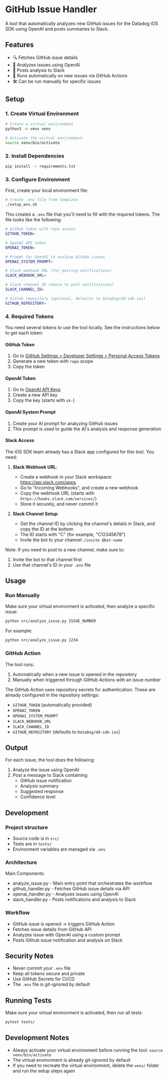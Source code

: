 # GitHub Issue Handler

A tool that automatically analyzes new GitHub issues for the Datadog iOS SDK using OpenAI and posts summaries to Slack.

## Features

- 🔍 Fetches GitHub issue details
- 🤖 Analyzes issues using OpenAI
- 💬 Posts analysis to Slack
- 🔄 Runs automatically on new issues via GitHub Actions
- 🛠️ Can be run manually for specific issues

## Setup

### 1. Create Virtual Environment

```bash
# Create a virtual environment
python3 -m venv venv

# Activate the virtual environment
source venv/bin/activate
```

### 2. Install Dependencies

```bash
pip install -r requirements.txt
```

### 3. Configure Environment

First, create your local environment file:
```bash
# Create .env file from template
./setup_env.sh
```

This creates a `.env` file that you'll need to fill with the required tokens. The file looks like the following:
```bash
# GitHub token with repo access
GITHUB_TOKEN=

# OpenAI API token
OPENAI_TOKEN=

# Prompt for OpenAI to analyze GitHub issues
OPENAI_SYSTEM_PROMPT=

# Slack webhook URL (for posting notifications)
SLACK_WEBHOOK_URL=

# Slack channel ID (where to post notifications)
SLACK_CHANNEL_ID=

# Github repository (optional, defaults to DataDog/dd-sdk-ios)
GITHUB_REPOSITORY=
```

### 4. Required Tokens

You need several tokens to use the tool locally. See the instructions below to get each token:

#### GitHub Token
1. Go to [GitHub Settings > Developer Settings > Personal Access Tokens](https://github.com/settings/tokens)
2. Generate a new token with `repo` scope
3. Copy the token

#### OpenAI Token
1. Go to [OpenAI API Keys](https://platform.openai.com/api-keys)
2. Create a new API key
3. Copy the key (starts with `sk-`)

#### OpenAI System Prompt
1. Create your AI prompt for analyzing GitHub issues
2. This prompt is used to guide the AI's analysis and response generation

#### Slack Access
The iOS SDK team already has a Slack app configured for this tool. You need:

1. **Slack Webhook URL**:
   - Create a webhook in your Slack workspace: https://api.slack.com/apps
   - Go to "Incoming Webhooks", and create a new webhook
   - Copy the webhook URL (starts with `https://hooks.slack.com/services/`)
   - Store it securely, and never commit it

2. **Slack Channel Setup**:
   - Get the channel ID by clicking the channel's details in Slack, and copy the ID at the bottom
   - The ID starts with "C" (for example, "C12345678")
   - Invite the bot to your channel: `/invite @bot-name`

Note: If you need to post to a new channel, make sure to:
1. Invite the bot to that channel first
2. Use that channel's ID in your `.env` file

## Usage

### Run Manually

Make sure your virtual environment is activated, then analyze a specific issue:
```bash
python src/analyze_issue.py ISSUE_NUMBER
```

For example:
```bash
python src/analyze_issue.py 1234
```

### GitHub Action

The tool runs:
1. Automatically when a new issue is opened in the repository
2. Manually when triggered through GitHub Actions with an issue number

The GitHub Action uses repository secrets for authentication. These are already configured in the repository settings:
- `GITHUB_TOKEN` (automatically provided)
- `OPENAI_TOKEN`
- `OPENAI_SYSTEM_PROMPT`
- `SLACK_WEBHOOK_URL`
- `SLACK_CHANNEL_ID`
- `GITHUB_REPOSITORY` (defaults to `DataDog/dd-sdk-ios`)

## Output

For each issue, the tool does the following:
1. Analyze the issue using OpenAI
2. Post a message to Slack containing:
   - GitHub issue notification
   - Analysis summary
   - Suggested response
   - Confidence level

## Development

### Project structure

- Source code is in `src/`
- Tests are in `tests/`
- Environment variables are managed via `.env`

### Architecture

Main Components:
- analyze_issue.py - Main entry point that orchestrates the workflow
- github_handler.py - Fetches GitHub issue details via API
- openai_handler.py - Analyzes issues using OpenAI
- slack_handler.py - Posts notifications and analysis to Slack

### Workflow 

- GitHub issue is opened → triggers GitHub Action
- Fetches issue details from GitHub API
- Analyzes issue with OpenAI using a custom prompt
- Posts Github issue notification and analysis on Slack

## Security Notes

- Never commit your `.env` file
- Keep all tokens secure and private
- Use GitHub Secrets for CI/CD
- The `.env` file is git-ignored by default

## Running Tests

Make sure your virtual environment is activated, then run all tests:
```bash
pytest tests/
```

## Development Notes

- Always activate your virtual environment before running the tool: `source venv/bin/activate`
- The virtual environment is already git-ignored by default
- If you need to recreate the virtual environment, delete the `venv/` folder and run the setup steps again
